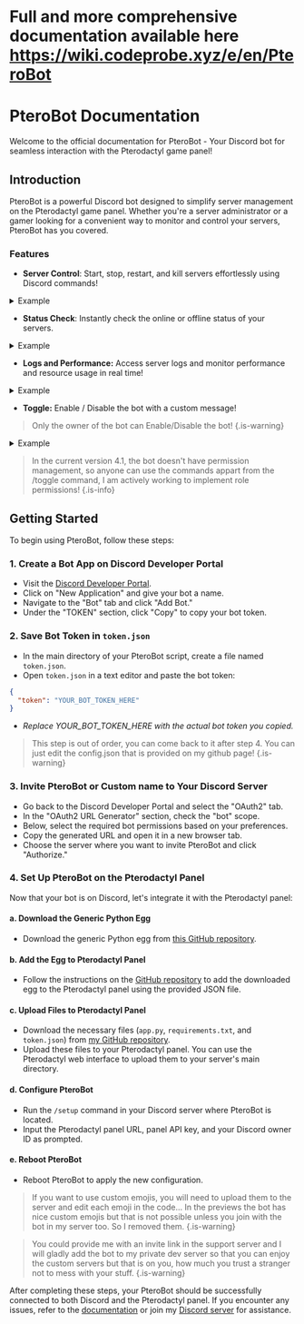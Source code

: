 # Full and more comprehensive documentation available here https://wiki.codeprobe.xyz/e/en/PteroBot

# PteroBot Documentation
Welcome to the official documentation for PteroBot - Your Discord bot for seamless interaction with the Pterodactyl game panel!

## Introduction
PteroBot is a powerful Discord bot designed to simplify server management on the Pterodactyl game panel. Whether you're a server administrator or a gamer looking for a convenient way to monitor and control your servers, PteroBot has you covered.

### Features
- **Server Control**: Start, stop, restart, and kill servers effortlessly using Discord commands!
<details>
  <summary>Example</summary>
  <img src="/discord_gdjx1p4ecv.gif" alt="Start Server GIF" onclick="toggleGif(this)">
</details>

- **Status Check**: Instantly check the online or offline status of your servers.
<details>
  <summary>Example</summary>
  <img src="/0f749e55-514f-4275-b9c4-4f43bbefdbd5.gif" alt="Start Server GIF" onclick="toggleGif(this)">
</details>

- **Logs and Performance:** Access server logs and monitor performance and resource usage in real time!
<details>
  <summary>Example</summary>
  <img src="/discord_nyokqq11yc.gif" alt="Start Server GIF" onclick="toggleGif(this)">
</details>

- **Toggle:** Enable / Disable the bot with a custom message! 
> Only the owner of the bot can Enable/Disable the bot!
{.is-warning}
<details>
  <summary>Example</summary>
  <img src="/discord_ddlizzbcsq.gif" alt="Start Server GIF" onclick="toggleGif(this)">
</details>

> In the current version 4.1, the bot doesn't have permission management, so anyone can use the commands appart from the /toggle command, I am actively working to implement role permissions!
{.is-info}

## Getting Started

To begin using PteroBot, follow these steps:

### 1. Create a Bot App on Discord Developer Portal

- Visit the [Discord Developer Portal](https://discord.com/developers/applications).
- Click on "New Application" and give your bot a name.
- Navigate to the "Bot" tab and click "Add Bot."
- Under the "TOKEN" section, click "Copy" to copy your bot token.

### 2. Save Bot Token in `token.json`

- In the main directory of your PteroBot script, create a file named `token.json`.
- Open `token.json` in a text editor and paste the bot token:

```json
{
  "token": "YOUR_BOT_TOKEN_HERE"
}
```
- *Replace YOUR_BOT_TOKEN_HERE with the actual bot token you copied.*

> This step is out of order, you can come back to it after step 4. 
You can just edit the config.json that is provided on my github page!
{.is-warning}


### 3. Invite PteroBot or Custom name to Your Discord Server

- Go back to the Discord Developer Portal and select the "OAuth2" tab.
- In the "OAuth2 URL Generator" section, check the "bot" scope.
- Below, select the required bot permissions based on your preferences.
- Copy the generated URL and open it in a new browser tab.
- Choose the server where you want to invite PteroBot and click "Authorize."

### 4. Set Up PteroBot on the Pterodactyl Panel

Now that your bot is on Discord, let's integrate it with the Pterodactyl panel:

#### a. Download the Generic Python Egg

- Download the generic Python egg from [this GitHub repository](https://github.com/parkervcp/eggs/tree/master/generic/python).

#### b. Add the Egg to Pterodactyl Panel

- Follow the instructions on the [GitHub repository](https://github.com/parkervcp/eggs/tree/master/generic/python) to add the downloaded egg to the Pterodactyl panel using the provided JSON file.

#### c. Upload Files to Pterodactyl Panel

- Download the necessary files (`app.py`, `requirements.txt`, and `token.json`) from [my GitHub repository](https://github.com/Tumba123/pterobot).
- Upload these files to your Pterodactyl panel. You can use the Pterodactyl web interface to upload them to your server's main directory.

#### d. Configure PteroBot

- Run the `/setup` command in your Discord server where PteroBot is located.
- Input the Pterodactyl panel URL, panel API key, and your Discord owner ID as prompted.

#### e. Reboot PteroBot

- Reboot PteroBot to apply the new configuration.

> If you want to use custom emojis, you will need to upload them to the server and edit each emoji in the code... In the previews the bot has nice custom emojis but that is not possible unless you join with the bot in my server too. So I removed them.
{.is-warning}

> You could provide me with an invite link in the support server and I will gladly add the bot to my private dev server so that you can enjoy the custom servers but that is on you, how much you trust a stranger not to mess with your stuff.
{.is-warning}





After completing these steps, your PteroBot should be successfully connected to both Discord and the Pterodactyl panel. If you encounter any issues, refer to the [documentation](https://wiki.codeprobe.xyz/en/PteroBot) or join my [Discord server](https://discord.gg/3qwqqA4GKF) for assistance.



